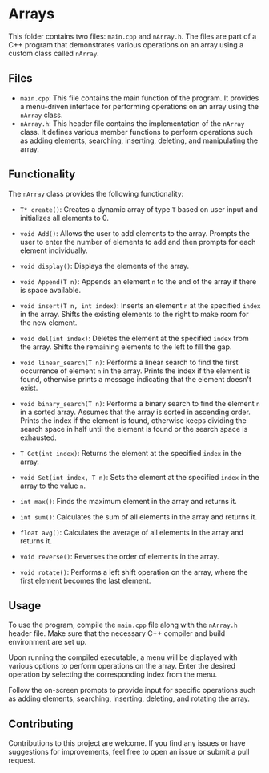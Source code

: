 # Arrays

This folder contains two files: `main.cpp` and `nArray.h`. The files are part of a C++ program that demonstrates various operations on an array using a custom class called `nArray`.

## Files

- `main.cpp`: This file contains the main function of the program. It provides a menu-driven interface for performing operations on an array using the `nArray` class.
- `nArray.h`: This header file contains the implementation of the `nArray` class. It defines various member functions to perform operations such as adding elements, searching, inserting, deleting, and manipulating the array.

## Functionality

The `nArray` class provides the following functionality:

- `T* create()`: Creates a dynamic array of type `T` based on user input and initializes all elements to 0.

- `void Add()`: Allows the user to add elements to the array. Prompts the user to enter the number of elements to add and then prompts for each element individually.

- `void display()`: Displays the elements of the array.

- `void Append(T n)`: Appends an element `n` to the end of the array if there is space available.

- `void insert(T n, int index)`: Inserts an element `n` at the specified `index` in the array. Shifts the existing elements to the right to make room for the new element.

- `void del(int index)`: Deletes the element at the specified `index` from the array. Shifts the remaining elements to the left to fill the gap.

- `void linear_search(T n)`: Performs a linear search to find the first occurrence of element `n` in the array. Prints the index if the element is found, otherwise prints a message indicating that the element doesn't exist.

- `void binary_search(T n)`: Performs a binary search to find the element `n` in a sorted array. Assumes that the array is sorted in ascending order. Prints the index if the element is found, otherwise keeps dividing the search space in half until the element is found or the search space is exhausted.

- `T Get(int index)`: Returns the element at the specified `index` in the array.

- `void Set(int index, T n)`: Sets the element at the specified `index` in the array to the value `n`.

- `int max()`: Finds the maximum element in the array and returns it.

- `int sum()`: Calculates the sum of all elements in the array and returns it.

- `float avg()`: Calculates the average of all elements in the array and returns it.

- `void reverse()`: Reverses the order of elements in the array.

- `void rotate()`: Performs a left shift operation on the array, where the first element becomes the last element.

## Usage

To use the program, compile the `main.cpp` file along with the `nArray.h` header file. Make sure that the necessary C++ compiler and build environment are set up.

Upon running the compiled executable, a menu will be displayed with various options to perform operations on the array. Enter the desired operation by selecting the corresponding index from the menu.

Follow the on-screen prompts to provide input for specific operations such as adding elements, searching, inserting, deleting, and rotating the array.

## Contributing

Contributions to this project are welcome. If you find any issues or have suggestions for improvements, feel free to open an issue or submit a pull request.



